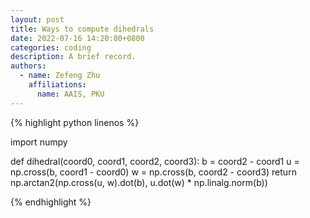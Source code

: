 ```yaml
---
layout: post
title: Ways to compute dihedrals
date: 2022-07-16 14:20:00+0800
categories: coding
description: A brief record.
authors:
  - name: Zefeng Zhu
    affiliations:
      name: AAIS, PKU
---
```


{% highlight python linenos %}

import numpy

def dihedral(coord0, coord1, coord2, coord3):
    b = coord2 - coord1
    u = np.cross(b, coord1 - coord0)
    w = np.cross(b, coord2 - coord3)
    return np.arctan2(np.cross(u, w).dot(b), u.dot(w) * np.linalg.norm(b))

{% endhighlight %}
